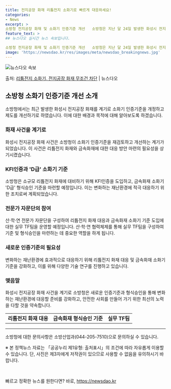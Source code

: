 ```yaml
---
title: 전지공장 화재 리튬전지 소화기로 빠르게 대응하세요!
categories:
- News
excerpt: >
소방청 전지공장 화재 및 소화기 인증기준 개선   소방청은 지난 달 24일 발생한 화성시 전지공장 화재 사건…
feature_text: >
## 뉴스다오 실시간 뉴스 속보입니다.

소방청 전지공장 화재 및 소화기 인증기준 개선   소방청은 지난 달 24일 발생한 화성시 전지공장 화재 사건…
image: 'https://newsdao.kr/res/images/meta/newsdao_breakingnews.jpg'
---
```


![뉴스다오 속보](https://newsdao.kr/res/images/meta/newsdao_breakingnews.jpg)

<p>출처: <a href="https://newsdao.kr/4536" rel="dofollow">리튬전지 소화기, 전지공장 화재 무조건 차단</a> | 뉴스다오</p>

<h2 data-ke-size="size26">소방청 소화기 인증기준 개선 소개</h2>
<p data-ke-size="size16">소방청에서는 최근 발생한 화성시 전지공장 화재를 계기로 소화기 인증기준을 개정하고 제도를 개선하기로 하였습니다. 이에 대한 배경과 목적에 대해 알아보도록 하겠습니다.</p>

<h3><b>화재 사건을 계기로</b></h3>
<p data-ke-size="size16">화성시 전지공장 화재 사건은 소방청이 소화기 인증기준을 재검토하고 개선하는 계기가 되었습니다. 이 사건은 리튬전지 화재와 금속화재에 대한 대응 방안 마련의 필요성을 상기시켰습니다.</p>

<h3><b>KFI인증과 'D급' 소화기 기준</b></h3>
<p data-ke-size="size16">소방청은 소규모 리튬전지 화재에 대비하기 위해 KFI인증을 도입하고, 금속화재 소화기 'D급' 형식승인 기준을 마련할 예정입니다. 이는 변화하는 재난환경에 적극 대응하기 위한 조치로써 계획되었습니다.</p>

<h3><b>전문가 자문단의 참여</b></h3>
<p data-ke-size="size16">산·학·연 전문가 자문단을 구성하여 리튬전지 화재 대응과 금속화재 소화기 기준 도입에 대한 실무 TF팀을 운영할 예정입니다. 산·학·연 협력체제를 통해 실무 TF팀을 구성하여 기준 및 형식승인을 마련하는 데 중요한 역할을 하게 됩니다.</p>

<h3><b>새로운 인증기준의 필요성</b></h3>
<p data-ke-size="size16">변화하는 재난환경에 효과적으로 대응하기 위해 리튬전지 화재 대응 및 금속화재 소화기 기준을 강화하고, 이를 위해 다양한 기술 연구를 진행하고 있습니다.</p>

<h3><b>맺음말</b></h3>
<p data-ke-size="size16">화성시 전지공장 화재 사건을 계기로 소방청은 새로운 인증기준과 형식승인을 통해 변화하는 재난환경에 대응할 준비를 강화하고, 안전한 사회를 만들어 가기 위한 최선의 노력을 다할 것을 약속합니다.</p>

<table>
	<tbody>
		<tr>
			<td style="text-align: center; height: 17px;"><b>리튬전지 화재 대응</b></td>
			<td style="text-align: center; height: 17px;"><b>금속화재 형식승인 기준</b></td>
			<td style="text-align: center; height: 17px;"><b>실무 TF팀</b></td>
		</tr>
	</tbody>
</table>
<hr>

<p data-ke-size="size16">소방청에 대한 문의사항은 소방산업과(044-205-7510)으로 문의하실 수 있습니다.</p>
<p data-ke-size="size16">※ 본 정책뉴스 자료는 「공공누리 제1유형: 출처표시」의 조건에 따라 자유롭게 이용할 수 있습니다. 단, 사진은 제3자에게 저작권이 있으므로 사용할 수 없음을 유의하시기 바랍니다.</p>
<p data-ke-size="size16">&nbsp;</p> 

빠르고 정확한 뉴스를 원한다면? 바로, <a href="https://newsdao.kr" rel="dofollow">https://newsdao.kr</a>


    
